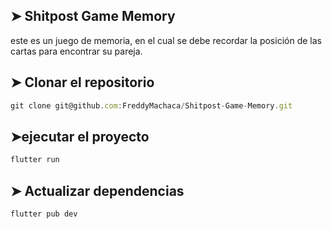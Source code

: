 ## ➤ Shitpost Game Memory
este es un juego de memoria, en el cual se debe recordar la posición de las cartas para encontrar su pareja.

## ➤ Clonar el repositorio 
```javascript
git clone git@github.com:FreddyMachaca/Shitpost-Game-Memory.git
```
## ➤ejecutar el proyecto
```javascript
flutter run
```

## ➤ Actualizar dependencias
```javascript
flutter pub dev
```

